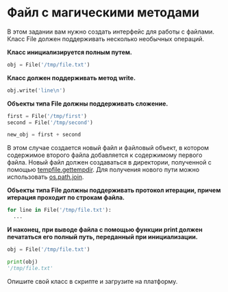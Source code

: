 # Файл с магическими методами

В этом задании вам нужно создать интерфейс для работы с файлами. Класс File должен поддерживать несколько необычных операций.

**Класс инициализируется полным путем.**
```python
obj = File('/tmp/file.txt')
```

**Класс должен поддерживать метод write.**
```python
obj.write('line\n')
```

**Объекты типа File должны поддерживать сложение.**
```python
first = File('/tmp/first')
second = File('/tmp/second')

new_obj = first + second
```

В этом случае создается новый файл и файловый объект, в котором содержимое второго файла добавляется к содержимому первого файла.
Новый файл должен создаваться в директории, полученной с помощью [tempfile.gettempdir](https://docs.python.org/3/library/tempfile.html).
Для получения нового пути можно использовать [os.path.join](https://docs.python.org/3/library/os.path.html#os.path.join).

**Объекты типа File должны поддерживать протокол итерации, причем итерация проходит по строкам файла.**
```python
for line in File('/tmp/file.txt'):
  ...
```

**И наконец, при выводе файла с помощью функции print должен печататься его полный путь, переданный при инициализации.**
```python
obj = File('/tmp/file.txt')

print(obj)
'/tmp/file.txt'
```

Опишите свой класс в скрипте и загрузите на платформу.
